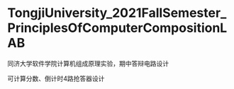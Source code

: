 # TongjiUniversity_2021FallSemester_PrinciplesOfComputerCompositionLAB
同济大学软件学院计算机组成原理实验，期中答辩电路设计


可计算分数、倒计时4路抢答器设计

